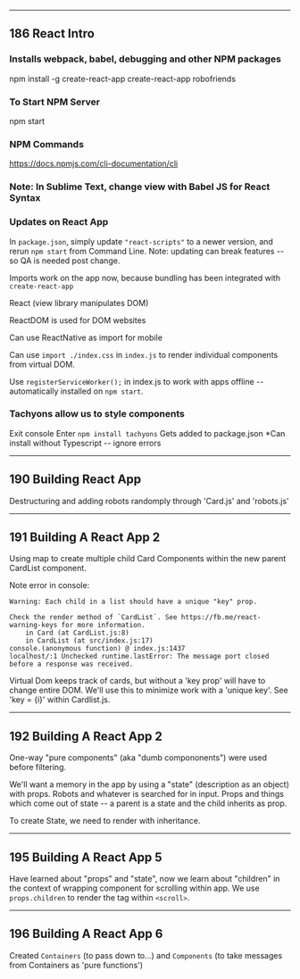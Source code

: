 -----------------------------------
186 React Intro 
-----------------------------------
### Installs webpack, babel, debugging and other NPM packages
npm install -g create-react-app 
create-react-app robofriends

### To Start NPM Server
npm start

### NPM Commands
https://docs.npmjs.com/cli-documentation/cli

### Note: In Sublime Text, change view with Babel JS for React Syntax

### Updates on React App
In `package.json`, simply update `"react-scripts"` to a newer version, and rerun `npm start` from Command Line. Note: updating can break features -- so QA is needed post change.

Imports work on the app now, because bundling has been integrated with `create-react-app`

React (view library manipulates DOM)

ReactDOM is used for DOM websites

Can use ReactNative as import for mobile

Can use `import ./index.css` in `index.js` to render individual components from virtual DOM.

Use `registerServiceWorker();` in index.js to work with apps offline -- automatically installed on `npm start`.

### Tachyons allow us to style components
Exit console
Enter `npm install tachyons`
Gets added to package.json
*Can install without Typescript -- ignore errors

-------------------------------------
190 Building React App
------------------------------------

Destructuring and adding robots randomply through 'Card.js' and 'robots.js'

---------------------------------------
191 Building A React App 2
---------------------------------------

Using map to create multiple child Card Components within the new parent CardList component.

Note error in console:

	Warning: Each child in a list should have a unique "key" prop.

	Check the render method of `CardList`. See https://fb.me/react-warning-keys for more information.
	    in Card (at CardList.js:8)
	    in CardList (at src/index.js:17)
	console.(anonymous function) @ index.js:1437
	localhost/:1 Unchecked runtime.lastError: The message port closed before a response was received.

Virtual Dom keeps track of cards, but without a 'key prop' will have to change entire DOM. We'll use this to minimize work with a 'unique key'. See 'key = {i}' within Cardlist.js.

---------------------------------------
192 Building A React App 2
---------------------------------------

One-way "pure components" (aka "dumb compononents") were used before filtering.

We'll want a memory in the app by using a "state" (description as an object) with props. Robots and whatever is searched for in input. Props and things which come out of state -- a parent is a state and the child inherits as prop.

To create State, we need to render with inheritance.

---------------------------------------
195 Building A React App 5
---------------------------------------

Have learned about "props" and "state", now we learn about "children" in the context of wrapping component for scrolling within app. We use `props.children` to render the tag within `<scroll>`.


---------------------------------------
196 Building A React App 6
---------------------------------------

Created `Containers` (to pass down to...) and `Components` (to take messages from Containers as 'pure functions')

